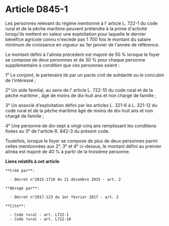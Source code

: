# Article D845-1

Les personnes relevant du régime mentionné à l'
article L. 722-1 du code rural et de la pêche maritime
peuvent prétendre à la prime d'activité lorsqu'ils mettent en valeur une exploitation pour laquelle le dernier bénéfice
agricole connu n'excède pas 1 700 fois le montant du salaire minimum de croissance en vigueur au 1er janvier de l'année de
référence. 

Le montant défini à l'alinéa précédent est majoré de 50 % lorsque le foyer se compose de deux personnes et de 30 % pour
chaque personne supplémentaire à condition que ces personnes soient : 

1° Le conjoint, le partenaire lié par un pacte civil de solidarité ou le concubin de l'intéressé ; 

2° Un aide familial, au sens de l'
article L. 722-10 du code rural et de la pêche maritime
, âgé de moins de dix-huit ans et non chargé de famille ; 

3° Un associé d'exploitation défini par les articles L. 321-6 à L. 321-12 du code rural et de la pêche maritime âgé de moins
de dix-huit ans et non chargé de famille ; 

4° Une personne de dix-sept à vingt-cinq ans remplissant les conditions fixées au 3° de l'article R. 842-3 du présent code. 

Toutefois, lorsque le foyer se compose de plus de deux personnes parmi celles mentionnées aux 2°, 3° et 4° ci-dessus, le
montant défini au premier alinéa est majoré de 40 % à partir de la troisième personne.

**Liens relatifs à cet article**

	**Créé par**:

	  - Décret n°2015-1710 du 21 décembre 2015 - art. 2

	**Abrogé par**:

	  - Décret n°2017-123 du 1er février 2017 - art. 2

	**Cite**:

	  - Code rural - art. L722-1
	  - Code rural - art. L722-10
